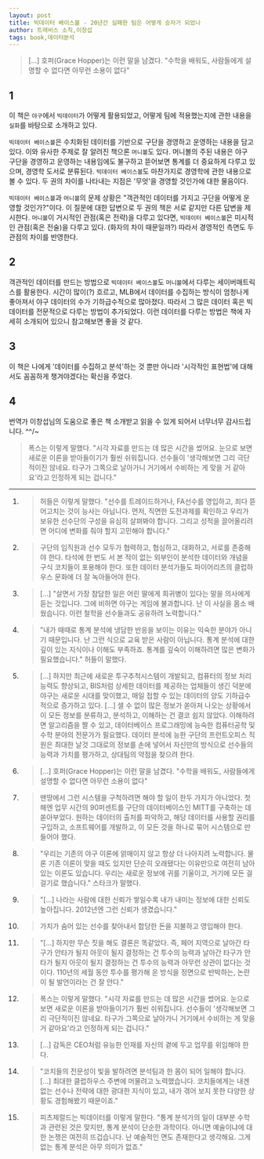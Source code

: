 ```yaml
---
layout: post
title: 빅데이터 베이스볼 - 20년간 실패한 팀은 어떻게 승자가 되었나 
author: 트래비스 소칙,이창섭
tags: book,데이터분석
---
```


> [...] 호퍼(Grace Hopper)는 이런 말을 남겼다. "수학을 배워도, 사람들에게 설명할 수 없다면 아무런 소용이 없다"

## 1
이 책은 `야구`에서 `빅데이터`가 어떻게 활용되었고, 어떻게 팀에 적용했는지에 관한 내용을 `실화`를 바탕으로 소개하고 있다. 

`빅데이터 베이스볼`은 수치화된 데이터를 기반으로 구단을 경영하고 운영하는 내용을 담고 있다. 이와 유사한 주제로 잘 알려진 책으론 `머니볼`도 있다. 머니볼의 주된 내용은 야구 구단을 경영하고 운영하는 내용임에도 불구하고 뜯어보면 통계를 더 중요하게 다루고 있으며, 경영학 도서로 분류된다. `빅데이터 베이스볼`도 마찬가지로 경영학에 관한 내용으로 볼 수 있다. 두 권의 차이를 나타내는 지점은 '무엇'을 경영할 것인가에 대한 물음이다.

`빅데이터 베이스볼`과 `머니볼`의 문제 상황은 "객관적인 데이터를 가지고 구단을 어떻게 운영할 것인가?"이다. 이 질문에 대한 답변으로 두 권의 책은 서로 같지만 다른 답변을 제시한다. `머니볼`이 거시적인 관점(혹은 전략)을 다루고 있다면, `빅데이터 베이스볼`은 미시적인 관점(혹은 전술)을 다루고 있다. (화자의 차이 때문일까?) 따라서 경영적인 측면도 두 관점의 차이를 반영한다.

## 2
객관적인 데이터를 만드는 방법으로 `빅데이터 베이스볼`도 `머니볼`에서 다루는 세이버매트릭스를 활용한다. 시간이 많이(?) 흐르고, MLB에서 데이터를 수집하는 방식이 엄청나게 좋아져서 야구 데이터의 수가 기하급수적으로 많아졌다. 따라서 그 많은 데이터 혹은 빅데이터를 전문적으로 다루는 방법이 추가되었다. 이런 데이터를 다루는 방법은 책에 자세히 소개되어 있으니 참고해보면 좋을 것 같다.

## 3
이 책은 나에게 '데이터를 수집하고 분석'하는 것 뿐만 아니라 '시각적인 표현법'에 대해서도 꼼꼼하게 챙겨야겠다는 확신을 주었다.

## 4
번역가 이창섭님의 도움으로 좋은 책 소개받고 읽을 수 있게 되어서 너무너무 감사드립니다. ^^/~

> 폭스는 이렇게 말했다. "시각 자료를 만드는 데 많은 시간을 썼어요. 눈으로 보면 새로운 이론을 받아들이기가 훨씬 쉬워집니다. 선수들이 '생각해보면 그리 극단적이진 않네요. 타구가 그쪽으로 날아가니 거기에서 수비하는 게 맞을 거 같아요'라고 인정하게 되는 겁니다."

----

1. > 허들은 이렇게 말했다. "선수를 트레이드하거나, FA선수를 영입하고, 죄다 뜯어고치는 것이 능사는 아닙니다. 먼저, 직면한 도전과제를 확인하고 우리가 보유한 선수단의 구성을 유심히 살펴봐야 합니다. 그리고 성적을 끌어올리려면 어디에 변화를 줘야 할지 고민해야 합니다."

2. > 구단의 임직원과 선수 모두가 협력하고, 협심하고, 대화하고, 서로를 존중해야 한다. 타석에 한 번도 서 본 적이 없는 외부인이 분석한 데이터와 개념을 구식 코치들이 포용해야 한다. 또한 데이터 분석가들도 파이어리츠의 클럽하우스 문화에 더 잘 녹아들어야 한다.

3. > [...] "살면서 가장 참담한 일은 어린 딸에게 희귀병이 있다는 말을 의사에게 듣는 것입니다. 그에 비하면 야구는 게임에 불과합니다. 난 이 사실을 몸소 배웠습니다. 이런 철학을 선수들과도 공유하려 노력합니다."

4. > "내가 때때로 통계 분석에 냉담한 반응을 보이는 이유는 익숙한 분야가 아니기 때문입니다. 난 그런 식으로 교육 받은 사람이 아닙니다. 통계 분석에 대한 깊이 있는 지식이나 이해도 부족하죠. 통계를 깊숙이 이해하려면 많은 변화가 필요했습니다." 허들이 말했다.

5. > [...] 하지만 최근에 새로운 투구추척시스템이 개발되고, 컴퓨터의 정보 처리 능력도 향상되고, BIS처럼 상세한 데이터를 제공하는 업체들이 생긴 덕분에 야구는 새로운 시대를 맞이했고, 매일 접할 수 있는 데이터의 양도 기하급수적으로 증가하고 있다. [...] 셀 수 없이 많은 정보가 쏟아져 나오는 상황에서 이 모든 정보를 분류하고, 분석하고, 이해하는 건 결코 쉽지 않았다. 이해하려면 알고리즘을 짤 수 있고, 데이터베이스 프로그래밍에 능숙한 컴퓨터공학 및 수학 분야의 전문가가 필요했다. 데이터 분석에 능한 구단의 프런트오피스 직원은 최대한 날것 그대로의 정보를 손에 넣어서 자신만의 방식으로 선수들의 능력과 가치를 평가하고, 상대팀의 약점을 찾으려 한다.

6. > [...] 호퍼(Grace Hopper)는 이런 말을 남겼다. "수학을 배워도, 사람들에게 설명할 수 없다면 아무런 소용이 없다"

7. > 맨땅에서 그런 시스템을 구척하려면 해야 할 일이 한두 가지가 아니었다. 첫 해엔 업무 시간의 90퍼센트를 구단의 데이터베이스인  MITT를 구축하는 데 쏟아부었다. 원하는 데이터의 출처를 파악하고, 해당 데이터를 사용할 권리를 구입하고, 소프트웨어를 개발하고, 이 모든 것을 하나로 묶어 시스템으로 만들어야 했다.

8. > "우리는 기존의 야구 이론에 얽매이지 않고 항상 더 나아지려 노력합니다. 물론 기존 이론이 맞을 때도 있지만 단순히 오래됐다는 이유만으로 여전히 남아 있는 이론도 있습니다. 우리는 새로운 정보에 귀를 기울이고, 거기에 모든 걸 걸기로 했습니다." 스타크가 말했다.

9. > "[...] 나라는 사람에 대한 신뢰가 쌓일수록 내가 내미는 정보에 대한 신뢰도 높아집니다. 2012년엔 그런 신뢰가 생겼습니다."

10. > 가치가 숨어 있는 선수를 찾아내서 합당한 돈을 지불하고 영입해야 한다.

11. > "[...] 하지만 무슨 짓을 해도 결론은 똑같았다. 즉, 페어 지역으로 날아간 타구가 안타가 될지 아웃이 될지 결정하는 건 투수의 능력과 날아간 타구가 안타가 될지 아웃이 될지 결정하는 건 투수의 능력과 아무런 상관이 없다는 것이다. 110년의 세월 동안 투수를 평가해 온 방식을 정면으로 반박하는, 논란이 될 발언이라는 건 잘 안다."

12. > 폭스는 이렇게 말했다. "시각 자료를 만드는 데 많은 시간을 썼어요. 눈으로 보면 새로운 이론을 받아들이기가 훨씬 쉬워집니다. 선수들이 '생각해보면 그리 극단적이진 않네요. 타구가 그쪽으로 날아가니 거기에서 수비하는 게 맞을 거 같아요'라고 인정하게 되는 겁니다."

13. > [...] 감독은 CEO처럼 유능한 인재를 자신의 곁에 두고 업무를 위임해야 한다.

14. > "코치들의 전문성이 빛을 발하려면 분석팀과 한 몸이 되어 일해야 합니다. [...] 최대한 클럽하우스 주변에 머물려고 노력했습니다. 코치들에게는 내겐 없는 선수나 전략에 대한 광대한 지식이 있고, 내가 겪어 보지 못한 다양한 상황도 경험해봤기 때문이죠."

15. > 피츠제럴드는 빅데이터를 이렇게 말한다. "통계 분석가의 일이 대부분 수학과 관련된 것은 맞지만, 통계 분석이 단순한 과학이다. 아니면 예술이냐에 대한 논쟁은 여전히 뜨겁습니다. 난 예술적인 면도 존재한다고 생각해요. 그게 없는 통계 분석은 아무 의미가 없죠."

